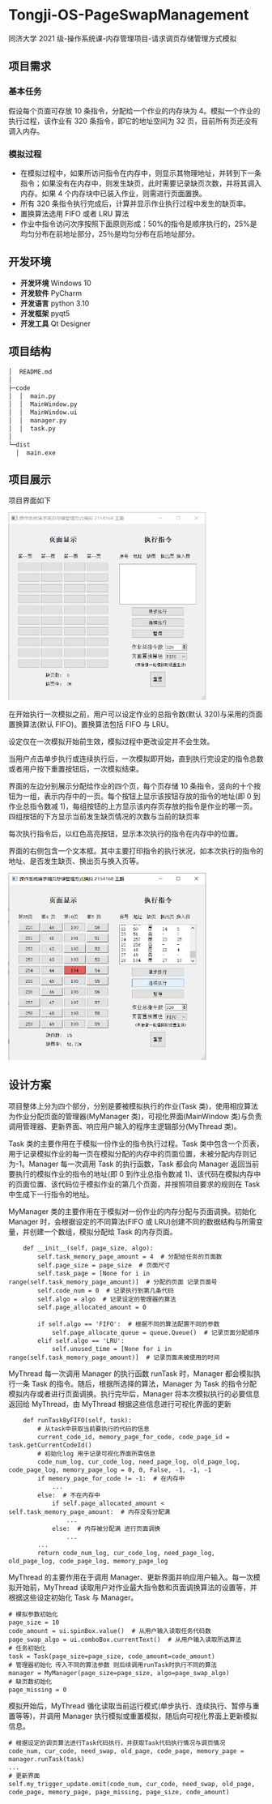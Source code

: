 # Tongji-OS-PageSwapManagement

同济大学 2021 级-操作系统课-内存管理项目-请求调页存储管理方式模拟

## 项目需求

### 基本任务

假设每个页面可存放 10 条指令，分配给一个作业的内存块为 4。模拟一个作业的执行过程，该作业有 320 条指令，即它的地址空间为 32 页，目前所有页还没有调入内存。

### 模拟过程

- 在模拟过程中，如果所访问指令在内存中，则显示其物理地址，并转到下一条指令；如果没有在内存中，则发生缺页，此时需要记录缺页次数，并将其调入内存。如果 4 个内存块中已装入作业，则需进行页面置换。
- 所有 320 条指令执行完成后，计算并显示作业执行过程中发生的缺页率。
- 置换算法选用 FIFO 或者 LRU 算法
- 作业中指令访问次序按照下面原则形成：50%的指令是顺序执行的，25%是均匀分布在前地址部分，25％是均匀分布在后地址部分。

## 开发环境

- **开发环境** Windows 10
- **开发软件** PyCharm
- **开发语言** python 3.10
- **开发框架** pyqt5
- **开发工具** Qt Designer

## 项目结构

```
│  README.md
│
├─code
│  │  main.py
│  │  MainWindow.py
│  │  MainWindow.ui
│  │  manager.py
│  │  task.py
│
└─dist
  │  main.exe
```

## 项目展示

项目界面如下

<img title="" src="readme_img/img1.png" alt="" width="390">

在开始执行一次模拟之前，用户可以设定作业的总指令数(默认 320)与采用的页面置换算法(默认 FIFO)。置换算法包括 FIFO 与 LRU。

设定仅在一次模拟开始前生效，模拟过程中更改设定并不会生效。

当用户点击单步执行或连续执行后，一次模拟即开始，直到执行完设定的指令总数或者用户按下重置按钮后，一次模拟结束。

界面的左边分别展示分配给作业的四个页，每个页存储 10 条指令，竖向的十个按钮为一组，表示内存中的一页。每个按钮上显示该按钮存放的指令的地址(即 0 到作业总指令数减 1)，每组按钮的上方显示该内存页存放的指令是作业的哪一页。四组按钮的下方显示当前发生缺页情况的次数与当前的缺页率

每次执行指令后，以红色高亮按钮，显示本次执行的指令在内存中的位置。

界面的右侧包含一个文本框。其中主要打印指令的执行状况，如本次执行的指令的地址、是否发生缺页、换出页与换入页等。

<img title="" src="readme_img/img2.png" alt="" width="390">

## 设计方案

项目整体上分为四个部分，分别是要被模拟执行的作业(Task 类)，使用相应算法为作业分配页面的管理器(MyManager 类)，可视化界面(MainWindow 类)与负责调用管理器、更新界面、响应用户输入的程序主逻辑部分(MyThread 类)。

Task 类的主要作用在于模拟一份作业的指令执行过程。Task 类中包含一个页表，用于记录模拟作业的每一页在模拟分配的内存中的页面位置，未被分配内存则记为-1。Manager 每一次调用 Task 的执行函数，Task 都会向 Manager 返回当前要执行的模拟作业的指令的地址(即 0 到作业总指令数减 1)、该代码在模拟内存中的页面位置、该代码位于模拟作业的第几个页面，并按照项目要求的规则在 Task 中生成下一行指令的地址。

MyManager 类的主要作用在于模拟对一份作业的内存分配与页面调换。初始化 Manager 时，会根据设定的不同算法(FIFO 或 LRU)创建不同的数据结构与所需变量，并创建一个数组，模拟分配给 Task 的内存页面。

```
    def __init__(self, page_size, algo):
        self.task_memory_page_amount = 4  # 分配给任务的页面数
        self.page_size = page_size  # 页面尺寸
        self.task_page = [None for i in range(self.task_memory_page_amount)]  # 分配的页面 记录页面号
        self.code_num = 0  # 记录执行到第几条代码
        self.algo = algo  # 记录设定的管理器的算法
        self.page_allocated_amount = 0

        if self.algo == 'FIFO':  # 根据不同的算法配置不同的参数
            self.page_allocate_queue = queue.Queue()  # 记录页面分配顺序
        elif self.algo == 'LRU':
            self.unused_time = [None for i in range(self.task_memory_page_amount)]  # 记录页面未被使用的时间
```

MyThread 每一次调用 Manager 的执行函数 runTask 时，Manager 都会模拟执行一条 Task 的指令。随后，根据所选择的算法，Manager 为 Task 的指令分配模拟内存或者进行页面调换。执行完毕后，Manager 将本次模拟执行的必要信息返回给 MyThread，由 MyThread 根据这些信息进行可视化界面的更新

```
    def runTaskByFIFO(self, task):
        # 从task中获取当前要执行的代码的信息
        current_code_id, memory_page_for_code, code_page_id = task.getCurrentCodeId()
        # 初始化log 用于记录可视化界面所需信息
        code_num_log, cur_code_log, need_page_log, old_page_log, code_page_log, memory_page_log = 0, 0, False, -1, -1, -1
        if memory_page_for_code != -1:  # 在内存中
            ...
        else:  # 不在内存中
            if self.page_allocated_amount < self.task_memory_page_amount:  # 内存没有分配满
                ...
            else:  # 内存被分配满 进行页面调换
                ...
        ...
        return code_num_log, cur_code_log, need_page_log, old_page_log, code_page_log, memory_page_log
```

MyThread 的主要作用在于调用 Manager、更新界面并响应用户输入。每一次模拟开始前，MyThread 读取用户对作业最大指令数和页面调换算法的设置等，并根据这些设定初始化 Task 与 Manager。

```
# 模拟参数初始化
page_size = 10
code_amount = ui.spinBox.value()  # 从用户输入读取任务代码数
page_swap_algo = ui.comboBox.currentText()  # 从用户输入读取所选算法
# 任务初始化
task = Task(page_size=page_size, code_amount=code_amount)
# 管理器初始化 传入不同的算法参数 则后续调用runTask时执行不同的算法
manager = MyManager(page_size=page_size, algo=page_swap_algo)
# 缺页数初始化
page_missing = 0
```

模拟开始后，MyThread 循化读取当前运行模式(单步执行、连续执行、暂停与重置等等)，并调用 Manager 执行模拟或重置模拟，随后向可视化界面上更新模拟信息。

```
# 根据设定的调页算法进行Task代码执行，并获取Task代码执行情况与调页情况
code_num, cur_code, need_swap, old_page, code_page, memory_page = manager.runTask(task)
...
# 更新界面
self.my_trigger_update.emit(code_num, cur_code, need_swap, old_page, code_page, memory_page, page_missing, page_size, code_amount)
```
